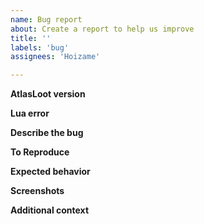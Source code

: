 ```yaml
---
name: Bug report
about: Create a report to help us improve
title: ''
labels: 'bug'
assignees: 'Hoizame'

---
```


**AtlasLoot version**

**Lua error**

**Describe the bug**

**To Reproduce**

**Expected behavior**

**Screenshots**

**Additional context**
